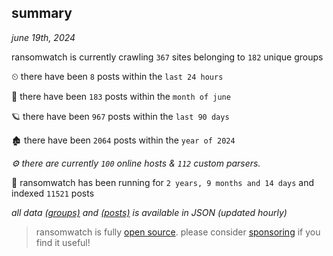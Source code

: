 
## summary
_june 19th, 2024_

ransomwatch is currently crawling `367` sites belonging to `182` unique groups

⏲ there have been `8` posts within the `last 24 hours`

🦈 there have been `183` posts within the `month of june`

🪐 there have been `967` posts within the `last 90 days`

🏚 there have been `2064` posts within the `year of 2024`

_⚙️ there are currently `100` online hosts & `112` custom parsers._

🦕 ransomwatch has been running for `2 years, 9 months and 14 days` and indexed `11521` posts

_all data  [(groups)](http://ransomwhat.telemetry.ltd/groups) and [(posts)](http://ransomwhat.telemetry.ltd/posts) is available in JSON (updated hourly)_

> ransomwatch is fully [open source](https://github.com/joshhighet/ransomwatch#ransomwatch--). please consider [sponsoring](https://github.com/sponsors/joshhighet) if you find it useful!
